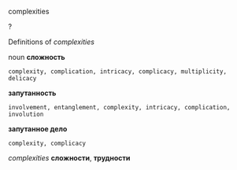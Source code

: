 complexities

?


Definitions of _complexities_

noun
**сложность**

    complexity, complication, intricacy, complicacy, multiplicity, delicacy
**запутанность**

    involvement, entanglement, complexity, intricacy, complication, involution
**запутанное дело**

    complexity, complicacy

_complexities_
**сложности**, **трудности**